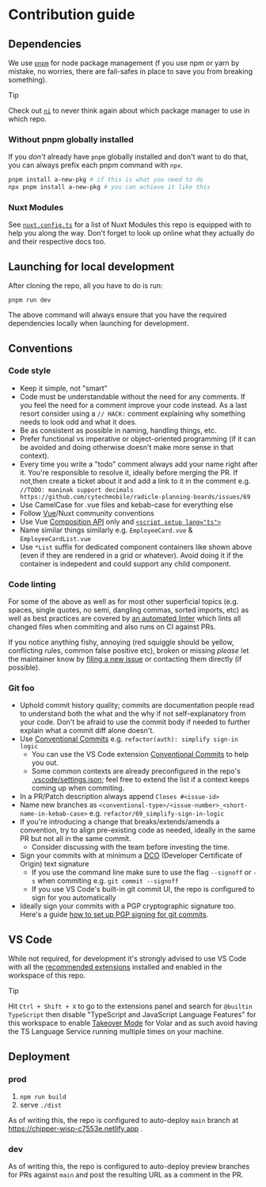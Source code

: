 # Contribution guide

## Dependencies

We use [`pnpm`](https://pnpm.io/motivation) for node package management (f you use npm or yarn by mistake, no worries, there are fail-safes in place to save you from breaking something).

> [!Tip]
> Check out [`ni`](https://github.com/antfu/ni) to never think again about which package manager to use in which repo.

### Without pnpm globally installed

If you _don't_ already have `pnpm` globally installed and don't want to do that, you can always prefix each pnpm command with `npx`.

```sh
pnpm install a-new-pkg # if this is what you need to do
npx pnpm install a-new-pkg # you can achieve it like this
```

### Nuxt Modules

See [`nuxt.config.ts`](./nuxt.config.ts) for a list of Nuxt Modules this repo is equipped with to help you along the way. Don't forget to look up online what they actually do and their respective docs too.

## Launching for local development

After cloning the repo, all you have to do is run:

```shell
pnpm run dev
```

The above command will always ensure that you have the required dependencies locally when launching for development.

## Conventions

### Code style

- Keep it simple, not "smart"
- Code must be understandable without the need for any comments. If you feel the need for a comment improve your code instead. As a last resort consider using a `// HACK:` comment explaining why something needs to look odd and what it does.
- Be as consistent as possible in naming, handling things, etc.
- Prefer functional vs imperative or object-oriented programming (if it can be avoided and doing otherwise doesn't make more sense in that context).
- Every time you write a "todo" comment always add your name right after it. You're responsible to resolve it, ideally before merging the PR. If not,then create a ticket about it and add a link to it in the comment e.g. `//TODO: maninak support decimals https://github.com/cytechmobile/radicle-planning-boards/issues/69`
- Use CamelCase for .vue files and kebab-case for everything else
- Follow [Vue](https://v2.vuejs.org/v2/style-guide)/Nuxt community conventions
- Use Vue [Composition API](https://vuejs.org/guide/extras/composition-api-faq.html#composition-api-faq) only and [`<script setup lang="ts">`](https://www.patterns.dev/vue/script-setup)
- Name similar things similarly e.g. `EmployeeCard.vue` & `EmployeeCardList.vue`
- Use `*List` suffix for dedicated component containers like shown above (even if they are rendered in a grid or whatever). Avoid doing it if the container is indepedent and could support any child component.

### Code linting

For some of the above as well as for most other superficial topics (e.g. spaces, single quotes, no semi, dangling commas, sorted imports, etc) as well as best practices are covered by [an automated linter](https://github.com/maninak/eslint-config) which lints all changed files when commiting and also runs on CI against PRs.

If you notice anything fishy, annoying (red squiggle should be yellow, conflicting rules, common false positive etc), broken or missing _please_ let the maintainer know by [filing a new issue](https://github.com/maninak/eslint-config/issues/new) or contacting them directly (if possible).

### Git foo

- Uphold commit history quality; commits are documentation people read to understand both the what and the why if not self-explanatory from your code. Don't be afraid to use the commit body if needed to further explain what a commit diff alone doesn't.
- Use [Conventional Commits](https://www.conventionalcommits.org) e.g. `refactor(auth): simplify sign-in logic`
  - You can use the VS Code extension [Conventional Commits](https://marketplace.visualstudio.com/items?itemName=vivaxy.vscode-conventional-commits) to help you out.
  - Some common contexts are already preconfigured in the repo's [.vscode/settings.json](.vscode/settings.json); feel free to extend the list if a context keeps coming up when commiting.
- In a PR/Patch description always append `Closes #<issue-id>`
- Name new branches as `<conventional-type>/<issue-number>_<short-name-in-kebab-case>` e.g. `refactor/69_simplify-sign-in-logic`
- If you're introducing a change that breaks/extends/amends a convention, try to align pre-existing code as needed, ideally in the same PR but not all in the same commit.
  - Consider discussing with the team before investing the time.
- Sign your commits with at minimum a [DCO](https://developercertificate.org/) (Developer Certificate of Origin) text signature
  - If you use the command line make sure to use the flag `--signoff` or `-s` when commiting e.g. `git commit --signoff`
  - If you use VS Code's built-in git commit UI, the repo is configured to sign for you automatically
- Ideally sign your commits with a PGP cryptographic signature too. Here's a guide [how to set up PGP signing for git commits](https://docs.github.com/en/authentication/managing-commit-signature-verification).

## VS Code

While not required, for development it's strongly advised to use VS Code with all the [recommended extensions](.vscode/extensions.json) installed and enabled in the workspace of this repo.

> [!Tip]
> Hit `Ctrl + Shift + X` to go to the extensions panel and search for `@builtin TypeScript` then disable "TypeScript and JavaScript Language Features" for this workspace to enable [Takeover Mode](https://vuejs.org/guide/typescript/overview.html#volar-takeover-mode) for Volar and as such avoid having the TS Language Service running multiple times on your machine.

## Deployment

### prod

1. `npm run build`
2. serve `./dist`

As of writing this, the repo is configured to auto-deploy `main` branch at https://chipper-wisp-c7553e.netlify.app .

### dev

As of writing this, the repo is configured to auto-deploy preview branches for PRs against `main` and post the resulting URL as a comment in the PR.
